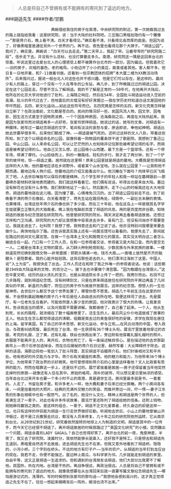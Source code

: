 > 人总是将自己不曾拥有或不能拥有的寄托到了遥远的地方。

###胡适先生
####作者/甘鹏

						典婉借给我住的房子在南港，中央研究院的附近。第一次她载我过去的路上就指给我看：这是研究院。说：当于大陆的社科院吧。三岔路口黑暗处隐约有一个雕像——“那是蒋介石，晚上看不清。白天才看得见。”确实看不清，只看得见高而厚的底座。但因为说了，好像黑暗里是通往另外一个世界的门。再不远，夜色里也看得见那个大牌子。“胡适公园”。我问了。确实是。典婉说：“白天可以去走走。”第二天早上，我起了早。沿着窄窄的“研究院路二段”，信步走下去。并没有什么目标，也没打算要走多久。南港，研究院这一隅是这回来台北的惊喜。听说这里过去爱台北人的心理感受上都不被算作台北市的一部分。因为偏远。但我喜欢它——旧的房子，灰暗的基色，老的格局。小街边开了小小的食店，面食或者其他。客人都不多。但日复一日地开着，和7-11做着邻居。还看到一些宗教团体的招牌“本大厦二楼为XX教活动场所”。后来我问过，据说一般台北人对这些也并不感兴趣，但是它们可以存在，是这样的。晨间少有人的路上，穿过一个没有一个人在等车的公车站，再几步，到了昨晚路过过的胡适公园。决定在这个公园走走。尽管不怎么了解胡适。我的不了解是正常的——50年代，在他离开大陆后，他所在的北京大学对他进行了批判，上海随之响应，然后在54年，全国批斗胡适运动进入空前的高潮。批斗的年代过去了，但地震后的灾墟没有好好清理过——我在学历史时知道白话文是因他的呼吁而起，五四，新文化运动……如此这些符号而已。五四究竟是怎样的五四，新文化究竟怎样破旧立新了？在政治面前，文化都是苍白的。民间的情况好一些，民国风流人物，因文学、因电影、因生活方式甚至于因物质消费，一个个因各种原因，沧海桑田之后，再度在大陆热起来。我是因为张爱玲而对胡适再多一点好奇。张爱玲崇拜胡适。她说过的话，她写的文章，对胡适有一种膜拜。她写过一篇纪念胡适的文字，笔间有淡淡的哀愁与爱，原话即说，奉他如神明。胡适比她去世要早很多年。后来他们都成了神。——胡适是被气死的。还听过这样的文人八卦。带着这些所知，到了这个以胡适命名的公园，就像拎着一购物袋的薯条饼干进了歌剧院。我想到了鲁迅公园、中山公园。以人来命名公园，可以让茫茫然的人也知晓并记住那些被希望记得的名字。而胡适是被希望记得的么。他自己又怎么想。这公园倚小山而建。最下方是一个篮球场，还有一个停车场，停满了摩托。小山拾级而上，斜的一撇路线，轻松的步行。我才走了两分钟，到了一个铲除的坡坪地，惊——胡适之墓。居然就在这里啊！原来公园里就是胡适的墓地。大概我是觉得胡适这样的大人物，他的墓地应该在乡郊野外，或者某个山水宝地。怎么就在公园里？——让我和他不期而遇。墓地边有人物介绍。但墓地边的介绍又能看出什么。他沉睡在下面吗？肉体早已灰飞烟灭了吧。人去世后唯独可以保存的都是精神。几个学生样子的年轻人和我一样站在墓碑跟前——那墓碑亦是倾斜状挨地表而建的。我们就这样看着它。他们偶有说话，听得出也是来自大陆。墓边没有鲜花也没有什么多物。我们默默地站了一会儿，然后散开。走下小山的时候我还在大大地惊奇。胡适的墓地就在这儿哦。因为撞了墓，心情难免沉沉的。出了胡适公园往前走不远，到了前晚看不清的蒋介石像前。白天看清楚了，蒋先生站在路拐角处，绿荫中，一副壮志未酬的表情。也算难得，台湾这些年蒋介石的像也拆了多少座。而在三十年前，他在这岛上一样是报其名字学生娃就要立正敬礼的大独裁者。晚上我在电脑前百度了胡适的讯息。用的是百度而非谷歌。知晓胡适的故居与纪念馆就在研究院内。他曾是研究院的院长。隔天决定再去看看胡适故居。还想过怎样和门卫沟通，研究院的大门却比我想象中容易进去许多。虽有门卫，但没有问询亦不需要登记。我就走进去了。社科院？我想了想。我特意还去和门卫说了话，他亦没特别问我哪里来要去做什么。爽快地指示了路。还告诉我其实路上还有一间展览馆可以看看的。我便先去了，那间就在路边的民间文化展览馆。在做一个台湾本土文化和殷商文化的展览。其实没太明白这二者怎么被结合在一起。门口有一个工作人员，在和一位参观者交谈，参观者又是大陆口音。而内里空无一人。二楼是台湾本土文物的展览。从刀耕火种到枪炮轮船，少数民族与外来民族的故事。一楼频道突然切换到殷商文物——非常震撼：铜箭头铺满一地，钱币大鼎……一面墙上居然是齐齐的骷髅头！是陪葬者。我的心脏开始狂跳。这背后那些逝去的人，他们漂洋过海到了这里。中国人说“入土为安”。我很快走了出去。工作人员还在和除了我之外唯一的参观者说话。他说：这些都是1949自大陆运来的文物，的百分之一。接下去也许要做个清宫展。“因为甄嬛在台湾很火。”这些华夏文明，经历的战火洗礼的宝贝，也是从胡适院长手上传了一把的。我莞尔而出。右拐不过几步路程，就到胡适纪念馆。没有树碑刻文，只是在原来胡适居住在研究院的平房边再盖了几间类似的平房，新盖的为展厅，而住过的房子作为故居开放展览。这样的纪念馆。想想人的一生也是神奇。去世后什么都交予这个世界处置了。哪管你愿不愿意。胡适几十年前生活在这里的时候，不会想到晨起晚睡的房子几十年后是任人自由进出的所在吧。我便这样闯了进去。先是展厅，有一位老先生在看护。可能依然是人客少至的原因，他对我表示了很大的热情。让我拿资料，告诉我适当的顺序，以及问我需不需要讲解。我都谢绝了。自己看了起来。一个人，他从生到死，长长的路程，就浓缩在了数十幅画卷里了。活生生的人，最后风尘仆仆地退居成了故事的主人。他出生在怎么都觉得遥远的清朝，祖籍是我去过的臭鱼很好吃的安徽，求学在我现在居住的上海。留学美国，有了自己的学术思想，新文化运动、参与立宪……在风云动荡的中国，卷入政治。与政客纠结周旋，最后死在了台湾，他一生获颁有36个博士头衔。展览厅里放着他穿过的衣服，考究的礼服，泛了黄，还有礼帽，铁丝也快跑出来了。旁边附有他穿戴礼服礼帽时的照片。衣服是不能离开主人的，离开后，衣物也死亡了。有一条描述触目惊心。是在描述他的去世那副画帘上——蒋介石参加追悼会，而在日后揭秘的蒋介石日记里，赫然写着：大业障碍终于除去。这样的话语。海那边将他一笔划入了批斗阵营，其实胡适不谄媚蒋介石。他们针锋相对又和平共处。他有绝好的外交能力与才华。蒋介石有天蝎座的素质。他的魅力和能力，为他带来36个博士学位，为他带来了政治界的示好微笑。他可曾想得到蒋介石的心里是这样看他？文人比政客有思辨的能力，然而在暗算这一步上，还是玩不过的。展厅紧挨着是故居——房子还保留着当年他突然走掉时的原貌——就像还有人住在其中。原始的格局，简朴的装饰，可以想见夏日里纳凉的感受。当年自台北过来开车也要一个多小时不止的南港，真是避世生活。房间里最多就是书，一套套的。人走了，书留在房子里。和许多老人一样，他大概和妻子后来已经分房睡。两个小房间各有床，一间里挂着他的大照片，经典的充满外交魅力的笑容。而推开旁边一间，吓一愣——妻子江东秀的形象在相框中也有一股怒气。出了名的，她没什么文化，精神上和胡适是两个世界的人，但美满生活了一辈子。对此也有许多传说故事，展览厅里还陈列了胡适给她的信条。还附上钱物，祝她麻将赢钱之类的。是这样的组合，一辈子。胡适不乏文化爱慕者，终久身边的却是这样一位。也只有这样的伴侣能为胡适一生行走世界做好后勤。听闻他去世后，小山上的墓地曾被山洪冲毁过，若不是江氏撒狠去抗议，都没有人员来修复。几十年之后的研究院依然运转，它从南京到台北，从20世纪到21世纪，研究着依然旋转的地球上人为制造的文明。胡适是其中的一位传手，而今天它已经很不胡适了。离开胡适故居的时候我路过了“美国文化研究”的小楼。突然蹦出一个问题，胡适会喜欢LADY GAGA么？自己也觉得好笑了。离开台北的前一夜，鬼使神差，半夜了，我又去了研究院。凌晨时分，我依然能够长驱直入，还好我不是特工。只是想去和胡适先生道别。黑暗里自然进不去故居。进去胡适先生也不在家。但我又意外地看到了胡适桥。隐隐的，小河小桥。三个字刻在桥头。不远的地方有钉子户——当年的农户。从胡适的当年钉到龙应台的现在。我若不走，你便不能强迁。屋边种上南瓜，与科学家为邻。几步就能走到胡适的家里。自由平等，这又正是胡适一生追求的。但和遇到的台湾朋友谈胡适，他们大部分比我更不了解他。民国热，热在内地。台湾是不热的。离战争很远，离政治很远。人总是将自己不曾拥有或不能拥有的寄托到了遥远的地方。就像我想要在从台湾回来后就一直要写篇文章纪念胡适先生——哪怕是游记式的，浅薄的。写的时候想到张爱玲的那句话——“我想他会感到高兴的，这才真正觉得适之先生不在了。往往一想起来眼睛背后一阵热，眼泪也流不出来。” 　			  		